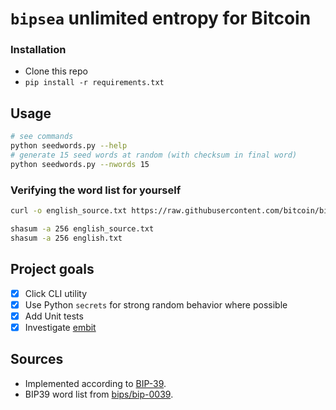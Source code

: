 # `bipsea` unlimited entropy for Bitcoin 


### Installation
* Clone this repo
* `pip install -r requirements.txt`

## Usage

```sh
# see commands
python seedwords.py --help
# generate 15 seed words at random (with checksum in final word)
python seedwords.py --nwords 15
```

### Verifying the word list for yourself

```sh
curl -o english_source.txt https://raw.githubusercontent.com/bitcoin/bips/master/bip-0039/english.txt

shasum -a 256 english_source.txt
shasum -a 256 english.txt
```

## Project goals

* [x] Click CLI utility
* [x] Use Python `secrets` for strong random behavior where possible
* [x] Add Unit tests
* [x] Investigate [embit](https://github.com/diybitcoinhardware/embit/blob/master/src/embit/bip39.py)

## Sources

* Implemented according to [BIP-39](https://github.com/bitcoin/bips/blob/master/bip-0039.mediawiki).
* BIP39 word list from [bips/bip-0039](https://github.com/bitcoin/bips/tree/master/bip-0039).
